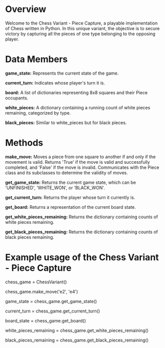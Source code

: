 # Overview
Welcome to the Chess Variant - Piece Capture, a playable implementation of Chess written in Python. In this unique variant, the objective is to secure victory by capturing all the pieces of one type belonging to the opposing player.

# Data Members
**game_state:** Represents the current state of the game.

**current_turn:** Indicates whose player's turn it is.

**board:** A list of dictionaries representing 8x8 squares and their Piece occupants.

**white_pieces:** A dictionary containing a running count of white pieces remaining, categorized by type.

**black_pieces:** Similar to white_pieces but for black pieces.

# Methods
**make_move:** Moves a piece from one square to another if and only if the movement is valid. Returns 'True' if the move is valid and successfully completed, and 'False' if the move is invalid. Communicates with the Piece class and its subclasses to determine the validity of moves.

**get_game_state:** Returns the current game state, which can be 'UNFINISHED', 'WHITE_WON', or 'BLACK_WON'.

**get_current_turn:** Returns the player whose turn it currently is.

**get_board:** Returns a representation of the current board state.

**get_white_pieces_remaining:** Returns the dictionary containing counts of white pieces remaining.

**get_black_pieces_remaining:** Returns the dictionary containing counts of black pieces remaining.

# Example usage of the Chess Variant - Piece Capture

chess_game = ChessVariant()

chess_game.make_move('e2', 'e4')

game_state = chess_game.get_game_state()

current_turn = chess_game.get_current_turn()

board_state = chess_game.get_board()

white_pieces_remaining = chess_game.get_white_pieces_remaining()

black_pieces_remaining = chess_game.get_black_pieces_remaining()
